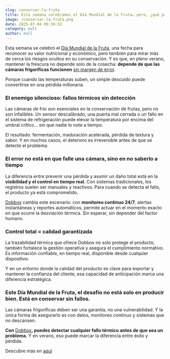 ```yaml
---
slug: conservar-la-fruta
title: Esta semana celebramos el Día Mundial de la Fruta… pero, ¿qué pasa si una cámara frigorífica falla y nadie se entera?
image: /conservar-la-fruta.png
date: 2025-07-04 09:39:32
category: null
author: null
---
```

Esta semana se celebró el [Día Mundial de la Fruta](https://www.instagram.com/p/DLjenTwh4cU/), una fecha para reconocer su valor nutricional y económico, pero también para mirar más de cerca los riesgos ocultos en su conservación. Y es que, en pleno verano, mantener la frescura no depende solo de la cosecha: **depende de que las cámaras frigoríficas funcionen** [sin margen de error](https://dobbox.com/catalogo-sensor-de-temperatura-receptor/).

Porque cuando las temperaturas suben, un simple descuido puede convertirse en una pérdida millonaria.

### El enemigo silencioso: fallos térmicos sin detección

Las cámaras de frío son esenciales en la conservación de frutas, pero no son infalibles. Un sensor descalibrado, una puerta mal cerrada o un fallo en el sistema de refrigeración puede elevar la temperatura por encima del umbral crítico… sin que nadie lo note a tiempo.

El resultado: fermentación, maduración acelerada, pérdida de textura y sabor. Y en muchos casos, el deterioro es irreversible antes de que se detecte el problema.

### El error no está en que falle una cámara, sino en no saberlo a tiempo

La diferencia entre prevenir una pérdida y asumir un daño total está en la **visibilidad y el control en tiempo real**. Con sistemas tradicionales, los registros suelen ser manuales y reactivos. Para cuando se detecta el fallo, el producto ya está comprometido.


[Dobbox](https://dobbox.com/) cambia este escenario: con **monitoreo continuo 24/7**, alertas instantáneas y reportes automáticos, permite actuar en el momento exacto en que ocurre la desviación térmica. Sin esperar, sin depender del factor humano.

### Control total = calidad garantizada

La trazabilidad térmica que ofrece Dobbox no solo protege el producto, también fortalece la gestión operativa y asegura el cumplimiento normativo. Es información confiable, en tiempo real, disponible desde cualquier dispositivo.

Y en un entorno donde la calidad del producto es clave para exportar y mantener la confianza del cliente, esa capacidad de anticipación marca una diferencia estratégica.

### Este Día Mundial de la Fruta, el desafío no está solo en producir bien. Está en conservar sin fallos.

Las cámaras frigoríficas deben ser una garantía, no una vulnerabilidad. Y la única forma de asegurarlo es con datos, monitoreo continuo y sistemas que no descansen.

**Con** [Dobbox](https://dobbox.com/)**, puedes detectar cualquier fallo térmico antes de que sea un problema.**
Y en verano, eso puede marcar la diferencia entre éxito y pérdida.

Descubre más en [aquí](https://dobbox.com/catalogo-sensor-de-temperatura-receptor/)

